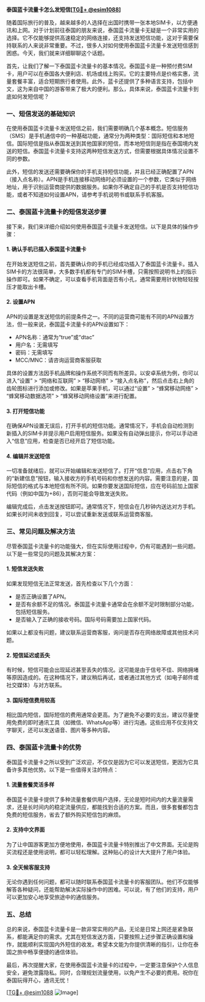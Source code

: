 **泰国蓝卡流量卡怎么发短信[[TG💪+ @esim1088](https://t.me/s/esim1088)]**

随着国际旅行的普及，越来越多的人选择在出国时携带一张本地SIM卡，以方便通讯和上网。对于计划前往泰国的朋友来说，泰国蓝卡流量卡无疑是一个非常实用的选择。它不仅能够提供高速稳定的网络连接，还支持发送短信功能，这对于需要保持联系的人来说非常重要。不过，很多人对如何使用泰国蓝卡流量卡发送短信感到困惑。今天，我们就来详细聊聊这个话题。

首先，让我们了解一下泰国蓝卡流量卡的基本情况。泰国蓝卡是一种预付费SIM卡，用户可以在泰国各大便利店、机场或线上购买。它的主要特点是价格实惠，流量套餐丰富，适合短期旅行者使用。此外，蓝卡还提供了多种语言支持，包括中文，这为来自中国的游客带来了极大的便利。那么，具体来说，泰国蓝卡流量卡到底如何发短信呢？

### **一、短信发送的基础知识**

在使用泰国蓝卡流量卡发送短信之前，我们需要明确几个基本概念。短信服务（SMS）是手机通信中的一种基础功能，通常分为两种类型：国际短信和本地短信。国际短信是指从泰国发送到其他国家的短信，而本地短信则是指在泰国境内发送的短信。泰国蓝卡流量卡支持这两种短信发送方式，但需要根据具体情况设置不同的参数。

此外，短信的发送还需要确保你的手机支持短信功能，并且已经正确配置了APN（接入点名称）。APN是手机连接移动网络时必须设置的一个参数，它类似于网络地址，用于识别运营商提供的数据服务。如果你不确定自己的手机是否支持短信功能，或者不知道如何设置APN，请参考手机说明书或联系手机客服。

### **二、泰国蓝卡流量卡的短信发送步骤**

接下来，我们来详细介绍如何使用泰国蓝卡流量卡发送短信。以下是具体的操作步骤：

#### **1. 确认手机已插入泰国蓝卡流量卡**
在开始发送短信之前，首先要确认你的手机已经成功插入了泰国蓝卡流量卡。插入SIM卡的方法很简单，大多数手机都有专门的SIM卡槽，只需按照说明书上的指示操作即可。如果不确定，可以查看手机背面是否有小孔，通常需要用针状物轻轻按压才能取出卡槽。

#### **2. 设置APN**
APN的设置是发送短信的前提条件之一。不同的运营商可能有不同的APN设置方法，但一般来说，泰国蓝卡流量卡的APN设置如下：

- APN名称：通常为“true”或“dtac”
- 用户名：无需填写
- 密码：无需填写
- MCC/MNC：请咨询运营商客服获取

具体的设置方法因手机品牌和操作系统不同而有所差异。以安卓系统为例，你可以进入“设置” > “网络和互联网” > “移动网络” > “接入点名称”，然后点击右上角的齿轮图标进行添加或修改。如果是苹果手机，可以通过“设置” > “蜂窝移动网络” > “蜂窝移动数据选项” > “蜂窝移动网络设置”来进行配置。

#### **3. 打开短信功能**
在确保APN设置无误后，打开手机的短信功能。通常情况下，手机会自动检测到新插入的SIM卡并提示用户启用短信服务。如果没有自动弹出提示，你可以手动进入“信息”应用，检查是否已经开启了短信功能。

#### **4. 编辑并发送短信**
一切准备就绪后，就可以开始编辑和发送短信了。打开“信息”应用，点击右下角的“新建信息”按钮，输入接收方的手机号码和你想发送的内容。需要注意的是，国际短信的格式与本地短信有所不同。如果你要发送国际短信，应在号码前加上国家代码（例如中国为+86），否则可能会导致发送失败。

编辑完成后，点击发送按钮即可。通常情况下，短信会在几秒钟内送达对方手机。如果长时间未收到回复，可以尝试重新发送或联系运营商客服。

### **三、常见问题及解决方法**

尽管泰国蓝卡流量卡的功能强大，但在实际使用过程中，仍有可能遇到一些问题。以下是一些常见的问题及其解决方案：

#### **1. 短信发送失败**
如果发现短信无法正常发送，首先检查以下几个方面：
- 是否正确设置了APN。
- 是否有余额不足的情况。泰国蓝卡流量卡通常会在余额不足时限制部分功能，包括短信服务。
- 是否输入了正确的接收号码。国际号码需要加上国家代码。

如果以上都没有问题，建议联系运营商客服，询问是否存在网络故障或其他技术问题。

#### **2. 短信延迟或丢失**
有时候，短信可能会出现延迟甚至丢失的情况。这可能是由于信号不佳、网络拥堵等原因造成的。在这种情况下，建议稍后再试，或者通过其他方式（如电子邮件或社交媒体）与对方联系。

#### **3. 国际短信费用较高**
相比国内短信，国际短信的费用通常会更高。为了避免不必要的支出，建议尽量使用免费的即时通讯工具（如微信、WhatsApp等）进行沟通。这些应用不仅支持文字聊天，还可以发送语音、图片等多种内容。

### **四、泰国蓝卡流量卡的优势**

泰国蓝卡流量卡之所以受到广泛欢迎，不仅仅是因为它可以发送短信，更因为它具备许多其他优势。以下是一些值得关注的特点：

#### **1. 流量套餐灵活多样**
泰国蓝卡流量卡提供了多种流量套餐供用户选择，无论是短时间内的大量流量需求，还是长时间内的稳定流量供应，都能找到合适的方案。而且，很多套餐都包含免费的短信服务，省去了额外购买短信包的麻烦。

#### **2. 支持中文界面**
为了让中国游客更加方便地使用，泰国蓝卡流量卡特别推出了中文界面。无论是购买流程还是使用说明，都可以轻松理解。这种贴心的设计大大提升了用户体验。

#### **3. 全天候客服支持**
无论你遇到任何问题，都可以随时联系泰国蓝卡流量卡的客服团队。他们不仅能够解答各种疑问，还能帮助解决实际操作中的困难。可以说，有了他们的支持，用户可以更加安心地享受旅途中的通信服务。

### **五、总结**

总的来说，泰国蓝卡流量卡是一款非常实用的产品，无论是日常上网还是紧急联系，都能满足你的需求。尤其在短信发送方面，只要按照上述步骤正确设置和操作，就能顺利实现国内外短信的收发。希望本文能为你提供清晰的指引，让你在泰国之旅中畅享便捷的通信体验。

最后，再次提醒大家，在使用泰国蓝卡流量卡的过程中，一定要注意保护个人信息安全，避免泄露隐私。同时，合理规划流量使用，以免产生不必要的费用。祝你在泰国玩得开心，通讯无忧！

[[TG💪+ @esim1088](https://t.me/s/esim1088) ![Image](https://i.postimg.cc/4NQfJmqS/Snipaste-2025-05-13-00-14-12.png)]